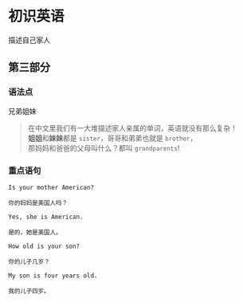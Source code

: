 # 初识英语

描述自己家人

## 第三部分

### 语法点

兄弟姐妹

> 在中文里我们有一大堆描述家人亲属的单词，英语就没有那么复杂！  
> **姐姐**和**妹妹**都是 `sister`，哥哥和弟弟也就是 `brother`，  
> 那妈妈和爸爸的父母叫什么？都叫 `grandparents`!

### 重点语句

```text
Is your mother American?

你的妈妈是美国人吗？
```

```text
Yes, she is American.

是的，她是美国人。
```

```text
How old is your son?

你的儿子几岁？
```

```text
My son is four years old.

我的儿子四岁。
```
